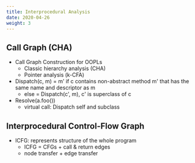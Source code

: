 ```yaml
---
title: Interprocedural Analysis
date: 2020-04-26
weight: 3
---
```


## Call Graph (CHA)

- Call Graph Construction for OOPLs
  - Classic hierarchy analysis (CHA)
  - Pointer analysis (k-CFA)
- Dispatch(c, m) = m' if c contains non-abstract method m' that has the same name and descriptor as m
  - else = Dispatch(c', m), c' is superclass of c
- Resolve(a.foo())
  - virtual call: Dispatch self and subclass

## Interprocedural Control-Flow Graph

- ICFG: represents structure of the whole program
  - ICFG = CFGs + call & return edges
  - node transfer + edge transfer
